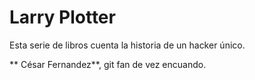 # Larry Plotter

Esta serie de libros cuenta la historia de un hacker único.

** César Fernandez**, git fan de vez encuando.

